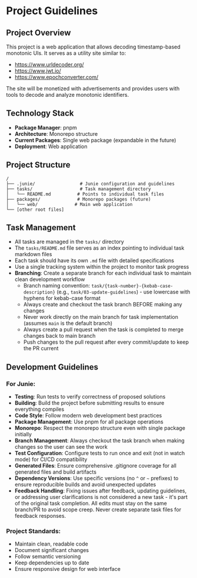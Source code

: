 # Project Guidelines

## Project Overview

This project is a web application that allows decoding timestamp-based monotonic UIs. It serves as a utility site similar to:
- https://www.urldecoder.org/
- https://www.jwt.io/
- https://www.epochconverter.com/

The site will be monetized with advertisements and provides users with tools to decode and analyze monotonic identifiers.

## Technology Stack

- **Package Manager**: pnpm
- **Architecture**: Monorepo structure
- **Current Packages**: Single web package (expandable in the future)
- **Deployment**: Web application

## Project Structure

```
/
├── .junie/                 # Junie configuration and guidelines
├── tasks/                  # Task management directory
│   └── README.md          # Points to individual task files
├── packages/              # Monorepo packages (future)
│   └── web/              # Main web application
└── [other root files]
```

## Task Management

- All tasks are managed in the `tasks/` directory
- The `tasks/README.md` file serves as an index pointing to individual task markdown files
- Each task should have its own `.md` file with detailed specifications
- Use a single tracking system within the project to monitor task progress
- **Branching**: Create a separate branch for each individual task to maintain clean development workflow
  - Branch naming convention: `task/{task-number}-{kebab-case-description}` (e.g., `task/03-update-guidelines`) - use lowercase with hyphens for kebab-case format
  - Always create and checkout the task branch BEFORE making any changes
  - Never work directly on the main branch for task implementation (assumes `main` is the default branch)
  - Always create a pull request when the task is completed to merge changes back to main branch
  - Push changes to the pull request after every commit/update to keep the PR current

## Development Guidelines

### For Junie:
- **Testing**: Run tests to verify correctness of proposed solutions
- **Building**: Build the project before submitting results to ensure everything compiles
- **Code Style**: Follow modern web development best practices
- **Package Management**: Use pnpm for all package operations
- **Monorepo**: Respect the monorepo structure even with single package initially
- **Branch Management**: Always checkout the task branch when making changes so the user can see the work
- **Test Configuration**: Configure tests to run once and exit (not in watch mode) for CI/CD compatibility
- **Generated Files**: Ensure comprehensive .gitignore coverage for all generated files and build artifacts
- **Dependency Versions**: Use specific versions (no `^` or `~` prefixes) to ensure reproducible builds and avoid unexpected updates
- **Feedback Handling**: Fixing issues after feedback, updating guidelines, or addressing user clarifications is not considered a new task - it's part of the original task completion. All edits must stay on the same branch/PR to avoid scope creep. Never create separate task files for feedback responses.

### Project Standards:
- Maintain clean, readable code
- Document significant changes
- Follow semantic versioning
- Keep dependencies up to date
- Ensure responsive design for web interface
